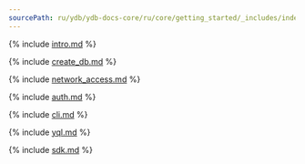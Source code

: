 ```yaml
---
sourcePath: ru/ydb/ydb-docs-core/ru/core/getting_started/_includes/index.md
---
```

{% include [intro.md](index/intro.md) %}

{% include [create_db.md](index/create_db.md) %}

{% include [network_access.md](index/network.md) %}

{% include [auth.md](index/auth.md) %}

{% include [cli.md](index/cli.md) %}

{% include [yql.md](index/yql.md) %}

{% include [sdk.md](index/sdk.md) %}
